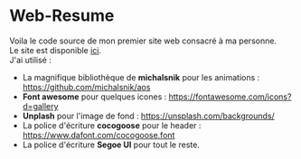 # Web-Resume

Voila le code source de mon premier site web consacré à ma personne.  
Le site est disponible [ici](http://ramedjahed.ninja/ "Tu n'es pas pret").  
J'ai utilisé :
* La magnifique bibliothèque de **michalsnik** pour les animations : https://github.com/michalsnik/aos
* **Font awesome** pour quelques icones : https://fontawesome.com/icons?d=gallery
* **Unplash** pour l'image de fond : https://unsplash.com/backgrounds/
* La police d'écriture **cocogoose** pour le header : https://www.dafont.com/cocogoose.font
* La police d'écriture **Segoe UI** pour tout le reste.  
  



